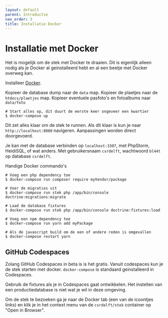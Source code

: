 ```yaml
---
layout: default
parent: Introductie
nav_order: 3
title: Installatie Docker
---
```


# Installatie met Docker

Het is mogelijk om de stek met Docker te draaien. Dit is eigenlijk alleen nodig als je Docker al geinstalleerd hebt en al een beetje met Docker overweg kan.

Installeer [Docker](http://docker.com).

Kopieer de database dump naar de `data` map. Kopieer de plaetjes naar de `htdocs/plaetjes` map. Kopieer eventuele pasfoto's en fotoalbums naar `data/foto`

    # Start alles op, dit duurt de eerste keer ongeveer een kwartier
    $ docker-compose up

Dit zet alles klaar om de stek te runnen. Als dit klaar is kun je naar `http://localhost:8080` navigeren. Aanpassingen worden direct doorgevoerd.

Je kan met de database verbinden op `localhost:3307`, met PhpStorm, HeidiSQL, of wat anders. Met gebruikersnaam `csrdelft`, wachtwoord `bl44t` op database `csrdelft`.

Handige Docker commando's

    # Voeg een php dependency toe
    $ docker-compose run composer require myVendor/package

    # Voer de migraties uit
    $ docker-compose run stek php /app/bin/console doctrine:migrations:migrate

    # Laad de database fixtures
    $ docker-compose run stek php /app/bin/console doctrine:fixtures:load

    # Voeg een npm dependency toe
    $ docker-compose run yarn add myPackage

    # Als de javascript build om de een of andere reden is omgevallen
    $ docker-compose restart yarn

## GitHub Codespaces

Zolang GitHub Codespaces in beta is is het gratis. Vanuit codespaces kun je de stek starten met docker. `docker-compose` is standaard geinstalleerd in Codespaces.

Gebruik de fixtures als je in Codespaces gaat ontwikkelen. Het instellen van een productiedatabase is niet wat je wil in deze omgeving.

Om de stek te bezoeken ga je naar de Docker tab (een van de icoontjes links) en klik je in het context menu van de `csrdelft/stek` container op "Open in Browser".
